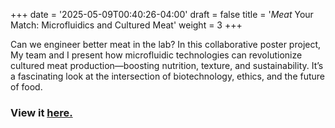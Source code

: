 +++
date = '2025-05-09T00:40:26-04:00'
draft = false
title = '<em>Meat</em> Your Match: Microfluidics and Cultured Meat'
weight = 3
+++

Can we engineer better meat in the lab? In this collaborative poster project, My team and I present how microfluidic technologies can revolutionize cultured meat production—boosting nutrition, texture, and sustainability. It’s a fascinating look at the intersection of biotechnology, ethics, and the future of food.

### View it [here.](/files/meat.pdf)
